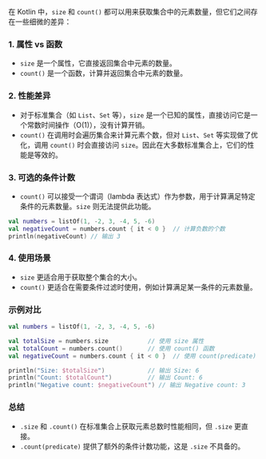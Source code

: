 在 Kotlin 中，`size` 和 `count()` 都可以用来获取集合中的元素数量，但它们之间存在一些细微的差异：

### 1. **属性 vs 函数**
   - `size` 是一个属性，它直接返回集合中元素的数量。
   - `count()` 是一个函数，计算并返回集合中元素的数量。

### 2. **性能差异**
   - 对于标准集合（如 `List`、`Set` 等），`size` 是一个已知的属性，直接访问它是一个常数时间操作（O(1)），没有计算开销。
   - `count()` 在调用时会遍历集合来计算元素个数，但对 `List`、`Set` 等实现做了优化，调用 `count()` 时会直接访问 `size`。因此在大多数标准集合上，它们的性能是等效的。

### 3. **可选的条件计数**
   - `count()` 可以接受一个谓词（lambda 表达式）作为参数，用于计算满足特定条件的元素数量。`size` 则无法提供此功能。
   ```kotlin
   val numbers = listOf(1, -2, 3, -4, 5, -6)
   val negativeCount = numbers.count { it < 0 }  // 计算负数的个数
   println(negativeCount) // 输出 3
   ```

### 4. **使用场景**
   - `size` 更适合用于获取整个集合的大小。
   - `count()` 更适合在需要条件过滤时使用，例如计算满足某一条件的元素数量。

### 示例对比

```kotlin
val numbers = listOf(1, -2, 3, -4, 5, -6)

val totalSize = numbers.size           // 使用 size 属性
val totalCount = numbers.count()       // 使用 count() 函数
val negativeCount = numbers.count { it < 0 }  // 使用 count(predicate) 计算负数个数

println("Size: $totalSize")            // 输出 Size: 6
println("Count: $totalCount")          // 输出 Count: 6
println("Negative count: $negativeCount") // 输出 Negative count: 3
```

### 总结
- `.size` 和 `.count()` 在标准集合上获取元素总数时性能相同，但 `.size` 更直接。
- `.count(predicate)` 提供了额外的条件计数功能，这是 `.size` 不具备的。